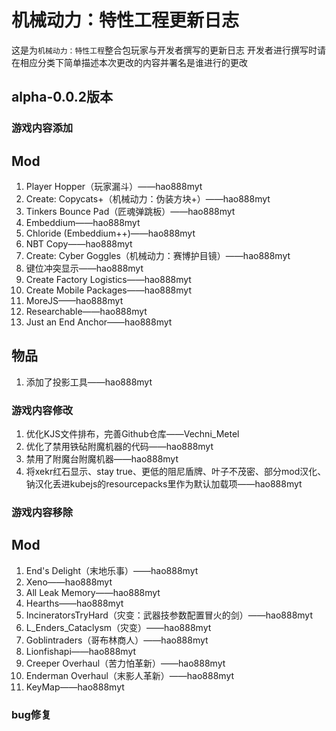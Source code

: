 # 机械动力：特性工程更新日志
这是为`机械动力：特性工程`整合包玩家与开发者撰写的更新日志
开发者进行撰写时请在相应分类下简单描述本次更改的内容并署名是谁进行的更改

## alpha-0.0.2版本

### 游戏内容添加
## Mod
1. Player Hopper（玩家漏斗）——hao888myt
2. Create: Copycats+（机械动力：伪装方块+）——hao888myt
3. Tinkers Bounce Pad（匠魂弹跳板）——hao888myt
4. Embeddium——hao888myt
5. Chloride (Embeddium++)——hao888myt
6. NBT Copy——hao888myt
7. Create: Cyber Goggles（机械动力：赛博护目镜）——hao888myt
8. 键位冲突显示——hao888myt
9.  Create Factory Logistics——hao888myt
10. Create Mobile Packages——hao888myt
11. MoreJS——hao888myt
12. Researchable——hao888myt
13. Just an End Anchor——hao888myt
## 物品
1. 添加了投影工具——hao888myt

### 游戏内容修改
1. 优化KJS文件排布，完善Github仓库——Vechni_Metel
2. 优化了禁用铁砧附魔机器的代码——hao888myt
3. 禁用了附魔台附魔机器——hao888myt
4. 将xekr红石显示、stay true、更低的阻尼盾牌、叶子不茂密、部分mod汉化、钠汉化丢进kubejs的resourcepacks里作为默认加载项——hao888myt

### 游戏内容移除
## Mod
1. End's Delight（末地乐事）——hao888myt
2. Xeno——hao888myt
3. All Leak Memory——hao888myt
4. Hearths——hao888myt
5. IncineratorsTryHard（灾变：武器技参数配置冒火的剑）——hao888myt
6. L_Enders_Cataclysm（灾变）——hao888myt
7. Goblintraders（哥布林商人）——hao888myt
8. Lionfishapi——hao888myt
9. Creeper Overhaul（苦力怕革新）——hao888myt
10. Enderman Overhaul（末影人革新）——hao888myt
11. KeyMap——hao888myt

### bug修复
